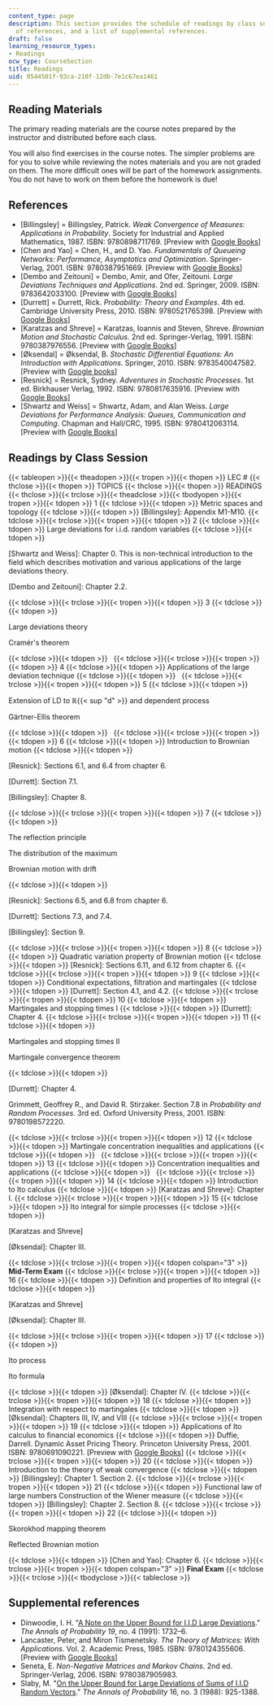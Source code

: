 ```yaml
---
content_type: page
description: This section provides the schedule of readings by class session, a list
  of references, and a list of supplemental references.
draft: false
learning_resource_types:
- Readings
ocw_type: CourseSection
title: Readings
uid: 0544501f-93ca-210f-12db-7e1c67ea1461
---
```

## Reading Materials

The primary reading materials are the course notes prepared by the instructor and distributed before each class.

You will also find exercises in the course notes. The simpler problems are for you to solve while reviewing the notes materials and you are not graded on them. The more difficult ones will be part of the homework assignments. You do not have to work on them before the homework is due!

## References

- \[Billingsley\] = Billingsley, Patrick. *Weak Convergence of Measures: Applications in Probability*. Society for Industrial and Applied Mathematics, 1987. ISBN: 9780898711769. \[Preview with [Google Books](http://books.google.com/books?id=bDiSJapvdbMC&printsec=frontcover)\]
- \[Chen and Yao\] = Chen, H., and D. Yao. *Fundamentals of Queueing Networks: Performance, Asymptotics and Optimization*. Springer-Verlag, 2001. ISBN: 9780387951669. \[Preview with [Google Books](http://books.google.com/books?id=k0M_m8N_iBcC&printsec=frontcover)\]
- \[Dembo and Zeitouni\] = Dembo, Amir, and Ofer, Zeitouni. *Large Deviations Techniques and Applications*. 2nd ed. Springer, 2009. ISBN: 9783642033100. \[Preview with [Google Books](http://books.google.com/books?id=iT9JRlGPx5gC&printsec=frontcover)\]
- \[Durrett\] = Durrett, Rick. *Probability: Theory and Examples*. 4th ed. Cambridge University Press, 2010. ISBN: 9780521765398. \[Preview with [Google Books](http://books.google.com/books?id=evbGTPhuvSoC&printsec=frontcover)\]
- \[Karatzas and Shreve\] = Karatzas, Ioannis and Steven, Shreve. *Brownian Motion and Stochastic Calculus*. 2nd ed. Springer-Verlag, 1991. ISBN: 9780387976556. \[Preview with [Google Books](http://books.google.com/books?id=ATNy_Zg3PSsC&printsec=frontcover)\]
- \[Øksendal\] = Øksendal, B. *Stochastic Differential Equations: An Introduction with Applications*. Springer, 2010. ISBN: 9783540047582. \[Preview with [Google books](http://books.google.com/books?id=EQZEAAAAQBAJ&printsec=frontcover)\]
- \[Resnick\] = Resnick, Sydney. *Adventures in Stochastic Processes*. 1st ed. Birkhauser Verlag, 1992. ISBN: 9780817635916. \[Preview with [Google Books](http://books.google.com/books?id=YGjTl8iX-HsC&printsec=frontcover)\]
- \[Shwartz and Weiss\] = Shwartz, Adam, and Alan Weiss. *Large Deviations for Performance Analysis: Queues, Communication and Computing*. Chapman and Hall/CRC, 1995. ISBN: 9780412063114. \[Preview with [Google Books](http://books.google.com/books?id=lNxkp_roxl4C&printsec=frontcover)\]

## Readings by Class Session

{{< tableopen >}}{{< theadopen >}}{{< tropen >}}{{< thopen >}}
LEC #
{{< thclose >}}{{< thopen >}}
TOPICS
{{< thclose >}}{{< thopen >}}
READINGS
{{< thclose >}}{{< trclose >}}{{< theadclose >}}{{< tbodyopen >}}{{< tropen >}}{{< tdopen >}}
1
{{< tdclose >}}{{< tdopen >}}
Metric spaces and topology
{{< tdclose >}}{{< tdopen >}}
\[Billingsley\]: Appendix M1-M10.
{{< tdclose >}}{{< trclose >}}{{< tropen >}}{{< tdopen >}}
2
{{< tdclose >}}{{< tdopen >}}
Large deviations for i.i.d. random variables
{{< tdclose >}}{{< tdopen >}}

\[Shwartz and Weiss\]: Chapter 0. This is non-technical introduction to the field which describes motivation and various applications of the large deviations theory.

\[Dembo and Zeitouni\]: Chapter 2.2.

{{< tdclose >}}{{< trclose >}}{{< tropen >}}{{< tdopen >}}
3
{{< tdclose >}}{{< tdopen >}}

Large deviations theory

Cramér's theorem

{{< tdclose >}}{{< tdopen >}}
 
{{< tdclose >}}{{< trclose >}}{{< tropen >}}{{< tdopen >}}
4
{{< tdclose >}}{{< tdopen >}}
Applications of the large deviation technique
{{< tdclose >}}{{< tdopen >}}
 
{{< tdclose >}}{{< trclose >}}{{< tropen >}}{{< tdopen >}}
5
{{< tdclose >}}{{< tdopen >}}

Extension of LD to ℝ{{< sup "d" >}} and dependent process

Gärtner-Ellis theorem

{{< tdclose >}}{{< tdopen >}}
 
{{< tdclose >}}{{< trclose >}}{{< tropen >}}{{< tdopen >}}
6
{{< tdclose >}}{{< tdopen >}}
Introduction to Brownian motion
{{< tdclose >}}{{< tdopen >}}

\[Resnick\]: Sections 6.1, and 6.4 from chapter 6.

\[Durrett\]: Section 7.1.

\[Billingsley\]: Chapter 8.

{{< tdclose >}}{{< trclose >}}{{< tropen >}}{{< tdopen >}}
7
{{< tdclose >}}{{< tdopen >}}

The reflection principle

The distribution of the maximum

Brownian motion with drift

{{< tdclose >}}{{< tdopen >}}

\[Resnick\]: Sections 6.5, and 6.8 from chapter 6.

\[Durrett\]: Sections 7.3, and 7.4.

\[Billingsley\]: Section 9.

{{< tdclose >}}{{< trclose >}}{{< tropen >}}{{< tdopen >}}
8
{{< tdclose >}}{{< tdopen >}}
Quadratic variation property of Brownian motion
{{< tdclose >}}{{< tdopen >}}
\[Resnick\]: Sections 6.11, and 6.12 from chapter 6.
{{< tdclose >}}{{< trclose >}}{{< tropen >}}{{< tdopen >}}
9
{{< tdclose >}}{{< tdopen >}}
Conditional expectations, filtration and martingales
{{< tdclose >}}{{< tdopen >}}
\[Durrett\]: Section 4.1, and 4.2.
{{< tdclose >}}{{< trclose >}}{{< tropen >}}{{< tdopen >}}
10
{{< tdclose >}}{{< tdopen >}}
Martingales and stopping times I
{{< tdclose >}}{{< tdopen >}}
\[Durrett\]: Chapter 4.
{{< tdclose >}}{{< trclose >}}{{< tropen >}}{{< tdopen >}}
11
{{< tdclose >}}{{< tdopen >}}

Martingales and stopping times II

Martingale convergence theorem

{{< tdclose >}}{{< tdopen >}}

\[Durrett\]: Chapter 4.

Grimmett, Geoffrey R., and David R. Stirzaker. Section 7.8 in *Probability and Random Processes*. 3rd ed. Oxford University Press, 2001. ISBN: 9780198572220.

{{< tdclose >}}{{< trclose >}}{{< tropen >}}{{< tdopen >}}
12
{{< tdclose >}}{{< tdopen >}}
Martingale concentration inequalities and applications
{{< tdclose >}}{{< tdopen >}}
 
{{< tdclose >}}{{< trclose >}}{{< tropen >}}{{< tdopen >}}
13
{{< tdclose >}}{{< tdopen >}}
Concentration inequalities and applications
{{< tdclose >}}{{< tdopen >}}
 
{{< tdclose >}}{{< trclose >}}{{< tropen >}}{{< tdopen >}}
14
{{< tdclose >}}{{< tdopen >}}
Introduction to Ito calculus
{{< tdclose >}}{{< tdopen >}}
\[Karatzas and Shreve\]: Chapter I.
{{< tdclose >}}{{< trclose >}}{{< tropen >}}{{< tdopen >}}
15
{{< tdclose >}}{{< tdopen >}}
Ito integral for simple processes
{{< tdclose >}}{{< tdopen >}}

\[Karatzas and Shreve\]

\[Øksendal\]: Chapter III.

{{< tdclose >}}{{< trclose >}}{{< tropen >}}{{< tdopen colspan="3" >}}
**Mid-Term Exam**
{{< tdclose >}}{{< trclose >}}{{< tropen >}}{{< tdopen >}}
16
{{< tdclose >}}{{< tdopen >}}
Definition and properties of Ito integral
{{< tdclose >}}{{< tdopen >}}

\[Karatzas and Shreve\]

\[Øksendal\]: Chapter III.

{{< tdclose >}}{{< trclose >}}{{< tropen >}}{{< tdopen >}}
17
{{< tdclose >}}{{< tdopen >}}

Ito process

Ito formula

{{< tdclose >}}{{< tdopen >}}
\[Øksendal\]: Chapter IV.
{{< tdclose >}}{{< trclose >}}{{< tropen >}}{{< tdopen >}}
18
{{< tdclose >}}{{< tdopen >}}
Integration with respect to martingales
{{< tdclose >}}{{< tdopen >}}
\[Øksendal\]: Chapters III, IV, and VIII
{{< tdclose >}}{{< trclose >}}{{< tropen >}}{{< tdopen >}}
19
{{< tdclose >}}{{< tdopen >}}
Applications of Ito calculus to financial economics
{{< tdclose >}}{{< tdopen >}}
Duffie, Darrell. Dynamic Asset Pricing Theory. Princeton University Press, 2001. ISBN: 9780691090221. \[Preview with [Google Books](http://books.google.com/books?id=f2Wv-LDpsoUC&printsec=frontcover)\]
{{< tdclose >}}{{< trclose >}}{{< tropen >}}{{< tdopen >}}
20
{{< tdclose >}}{{< tdopen >}}
Introduction to the theory of weak convergence
{{< tdclose >}}{{< tdopen >}}
\[Billingsley\]: Chapter 1. Section 2.
{{< tdclose >}}{{< trclose >}}{{< tropen >}}{{< tdopen >}}
21
{{< tdclose >}}{{< tdopen >}}
Functional law of large numbers Construction of the Wiener measure
{{< tdclose >}}{{< tdopen >}}
\[Billingsley\]: Chapter 2. Section 8.
{{< tdclose >}}{{< trclose >}}{{< tropen >}}{{< tdopen >}}
22
{{< tdclose >}}{{< tdopen >}}

Skorokhod mapping theorem

Reflected Brownian motion

{{< tdclose >}}{{< tdopen >}}
\[Chen and Yao\]: Chapter 6.
{{< tdclose >}}{{< trclose >}}{{< tropen >}}{{< tdopen colspan="3" >}}
**Final Exam**
{{< tdclose >}}{{< trclose >}}{{< tbodyclose >}}{{< tableclose >}}

## Supplemental references

- Dinwoodie, I. H. "[A Note on the Upper Bound for I.I.D Large Deviations](http://www.jstor.org/stable/2244535)." *The Annals of Probability 19*, no. 4 (1991): 1732–6.
- Lancaster, Peter, and Miron Tismenetsky. *The Theory of Matrices: With Applications*. Vol. 2. Academic Press, 1985. ISBN: 9780124355606. \[Preview with [Google Books](http://books.google.com/books?id=2c011Aptsa8C&printsec=frontcover)\]
- Seneta, E. *Non-Negative Matrices and Markov Chains*. 2nd ed. Springer-Verlag, 2006. ISBN: 9780387905983.
- Slaby, M. "[On the Upper Bound for Large Deviations of Sums of I.I.D Random Vectors](http://www.jstor.org/stable/2244104)." *The Annals of Probability* 16, no. 3 (1988): 925-1388.
